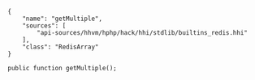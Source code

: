 ``` yamlmeta
{
    "name": "getMultiple",
    "sources": [
        "api-sources/hhvm/hphp/hack/hhi/stdlib/builtins_redis.hhi"
    ],
    "class": "RedisArray"
}
```




``` Hack
public function getMultiple();
```
<!-- HHAPIDOC -->
